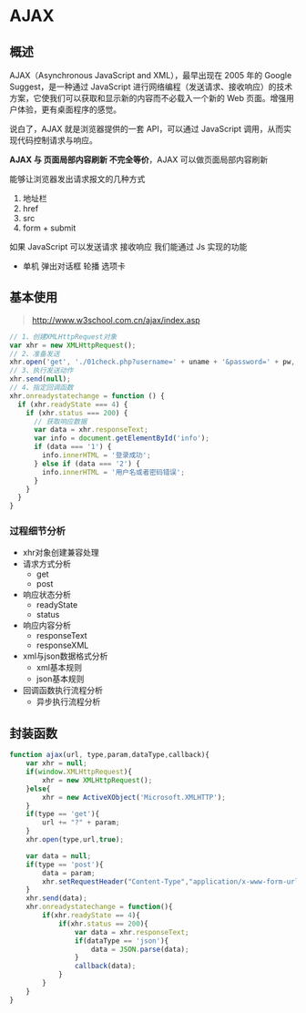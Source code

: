 # AJAX

## 概述

AJAX（Asynchronous JavaScript and XML），最早出现在 2005 年的 Google Suggest，是一种通过 JavaScript 进行网络编程（发送请求、接收响应）的技术方案，它使我们可以获取和显示新的内容而不必载入一个新的 Web 页面。增强用户体验，更有桌面程序的感觉。

说白了，AJAX 就是浏览器提供的一套 API，可以通过 JavaScript 调用，从而实现代码控制请求与响应。

**AJAX 与 页面局部内容刷新 不完全等价**，AJAX 可以做页面局部内容刷新

能够让浏览器发出请求报文的几种方式

1. 地址栏
2. href
3. src
4. form + submit


如果 JavaScript 可以发送请求 接收响应
我们能通过 Js 实现的功能


- 单机 弹出对话框  轮播  选项卡

## 基本使用

> http://www.w3school.com.cn/ajax/index.asp

```javascript
// 1、创建XMLHttpRequest对象
var xhr = new XMLHttpRequest();
// 2、准备发送
xhr.open('get', './01check.php?username=' + uname + '&password=' + pw, true);
// 3、执行发送动作
xhr.send(null);
// 4、指定回调函数
xhr.onreadystatechange = function () {
  if (xhr.readyState === 4) {
    if (xhr.status === 200) {
      // 获取响应数据
      var data = xhr.responseText;
      var info = document.getElementById('info');
      if (data === '1') {
        info.innerHTML = '登录成功';
      } else if (data === '2') {
        info.innerHTML = '用户名或者密码错误';
      }
    }
  }
}
```

### 过程细节分析

- xhr对象创建兼容处理
- 请求方式分析
  - get
  - post
- 响应状态分析
  - readyState
  - status
- 响应内容分析
  - responseText
  - responseXML
- xml与json数据格式分析
  - xml基本规则
  - json基本规则
- 回调函数执行流程分析
  - 异步执行流程分析

## 封装函数

```javascript
function ajax(url, type,param,dataType,callback){
    var xhr = null;
    if(window.XMLHttpRequest){
        xhr = new XMLHttpRequest();
    }else{
        xhr = new ActiveXObject('Microsoft.XMLHTTP');
    }
    if(type == 'get'){
        url += "?" + param;
    }
    xhr.open(type,url,true);

    var data = null;
    if(type == 'post'){
        data = param;
        xhr.setRequestHeader("Content-Type","application/x-www-form-urlencoded");
    }
    xhr.send(data);
    xhr.onreadystatechange = function(){
        if(xhr.readyState == 4){
            if(xhr.status == 200){
                var data = xhr.responseText;
                if(dataType == 'json'){
                    data = JSON.parse(data);
                }
                callback(data);
            }
        }
    }
}
```